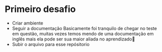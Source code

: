 # Primeiro desafio
* Criar ambiente
* Seguir a documentação
Basicamente foi tranquilo de chegar no teste em questão, muitas vezes temos mendo de uma documentação em inglês mais ela pode ser sua maior aliada no aprendizado🚀
* Subir o arquivo para esse repósitorio

